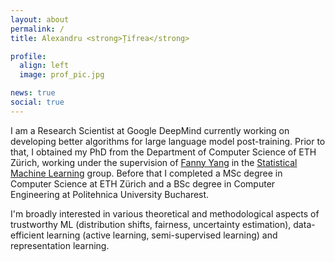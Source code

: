 ```yaml
---
layout: about
permalink: /
title: Alexandru <strong>Țifrea</strong>

profile:
  align: left
  image: prof_pic.jpg

news: true
social: true
---
```


I am a Research Scientist at Google DeepMind currently working on developing
better algorithms for large language model post-training. Prior to that,
I obtained my PhD from the Department of Computer Science of ETH Zürich,
working under the supervision of [Fanny Yang](http://fanny-yang.de) in the
[Statistical Machine Learning](https://sml.inf.ethz.ch) group. Before that
I completed a MSc degree in Computer Science at ETH Zürich and a BSc degree in
Computer Engineering at Politehnica University Bucharest.

I'm broadly interested in various theoretical and methodological aspects of
trustworthy ML (distribution shifts, fairness, uncertainty estimation),
data-efficient learning (active learning, semi-supervised learning) and
representation learning.
